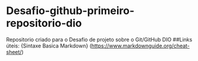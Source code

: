 # Desafio-github-primeiro-repositorio-dio
Repositorio criado para o Desafio de projeto sobre o Git/GitHub DIO
##Links úteis:
{Sintaxe Basica Markdown} (https://www.markdownguide.org/cheat-sheet/)
